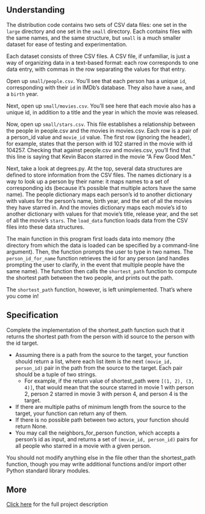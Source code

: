 ## Understanding
The distribution code contains two sets of CSV data files: one set in the `large` directory and one set in the `small` directory. Each contains files with the same names, and the same structure, but `small` is a much smaller dataset for ease of testing and experimentation.

Each dataset consists of three CSV files. A CSV file, if unfamiliar, is just a way of organizing data in a text-based format: each row corresponds to one data entry, with commas in the row separating the values for that entry.

Open up `small/people.csv`. You’ll see that each person has a unique `id`, corresponding with their `id` in IMDb’s database. They also have a `name`, and a `birth` year.

Next, open up `small/movies.csv`. You’ll see here that each movie also has a unique id, in addition to a title and the year in which the movie was released.

Now, open up `small/stars.csv`. This file establishes a relationship between the people in people.csv and the movies in movies.csv. Each row is a pair of a person_id value and `movie_id` value. The first row (ignoring the header), for example, states that the person with id 102 starred in the movie with id 104257. Checking that against people.csv and movies.csv, you’ll find that this line is saying that Kevin Bacon starred in the movie “A Few Good Men.”

Next, take a look at degrees.py. At the top, several data structures are defined to store information from the CSV files. The names dictionary is a way to look up a person by their name: it maps names to a set of corresponding ids (because it’s possible that multiple actors have the same name). The people dictionary maps each person’s id to another dictionary with values for the person’s name, birth year, and the set of all the movies they have starred in. And the movies dictionary maps each movie’s id to another dictionary with values for that movie’s title, release year, and the set of all the movie’s `stars`. The `load_data` function loads data from the CSV files into these data structures.

The main function in this program first loads data into memory (the directory from which the data is loaded can be specified by a command-line argument). Then, the function prompts the user to type in two names. The `person_id_for_name` function retrieves the id for any person (and handles prompting the user to clarify, in the event that multiple people have the same name). The function then calls the `shortest_path` function to compute the shortest path between the two people, and prints out the path.

The `shortest_path` function, however, is left unimplemented. That’s where you come in!

## Specification
Complete the implementation of the shortest_path function such that it returns the shortest path from the person with id source to the person with the id target.

- Assuming there is a path from the source to the target, your function should return a list, where each list item is the next `(movie_id, person_id)` pair in the path from the source to the target. Each pair should be a tuple of two strings.
    - For example, if the return value of shortest_path were `[(1, 2), (3, 4)]`, that would mean that the source starred in movie 1 with person 2, person 2 starred in movie 3 with person 4, and person 4 is the target.
- If there are multiple paths of minimum length from the source to the target, your function can return any of them.
- If there is no possible path between two actors, your function should return None.
- You may call the neighbors_for_person function, which accepts a person’s id as input, and returns a set of `(movie_id, person_id)` pairs for all people who starred in a movie with a given person.

You should not modify anything else in the file other than the shortest_path function, though you may write additional functions and/or import other Python standard library modules.

## More
[Click here](https://cs50.harvard.edu/ai/2024/projects/0/degrees/) for the full project description